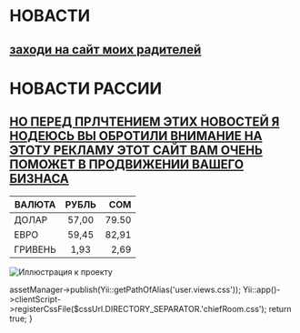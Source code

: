 # НОВАСТИ
## [заходи на сайт моих радителей](https://github.com/maike1230/-llo.git)
# НОВАСТИ РАССИИ
## [НО ПЕРЕД ПРЛЧТЕНИЕМ ЭТИХ НОВОСТЕЙ Я НОДЕЮСЬ ВЫ ОБРОТИЛИ ВНИМАНИЕ НА ЭТОТУ РЕКЛАМУ ЭТОТ САЙТ ВАМ ОЧЕНЬ ПОМОЖЕТ В ПРОДВИЖЕНИИ ВАШЕГО БИЗНАСА](https://www.google.ru/intl/ru_ru/adsense/start/?gclid=CjwKCAjw_ISWBhBkEiwAdqxb9jUEnILZyMZ1KPN7lqst72Hbiq6u62NHNNksVZU5-ZvAn5l4x_LJ2hoCIDgQAvD_BwE)
| ВАЛЮТА        | РУБЛЬ              | СОМ   |
| ------------- |:------------------:| -----:|
| ДОЛАР         | 57,00              | 79.50 |
| ЕВРО          | 59,45              |  82,91|
| ГРИВЕНЬ       | 1,93               |  2,69 |

![Иллюстрация к проекту](https://cdn.dribbble.com/users/24078/screenshots/14365732/24-01_4x.jpg)
<?php

class ChiefroomController extends Controller
{
    public $_metaTitle = 'Личный кабинет сотрудника';
    const IS_OPEN = TRUE;
    public $asUsers = array();
    /**
     * @var ASubordinate
     */
    public $asUser = NULL;
    private $segmentUserId = null;

    public function beforeAction($action)
    {
        $cssUrl = Yii::app()->assetManager->publish(Yii::getPathOfAlias('user.views.css'));
        Yii::app()->clientScript->registerCssFile($cssUrl.DIRECTORY_SEPARATOR.'chiefRoom.css');
        return true;
    }
